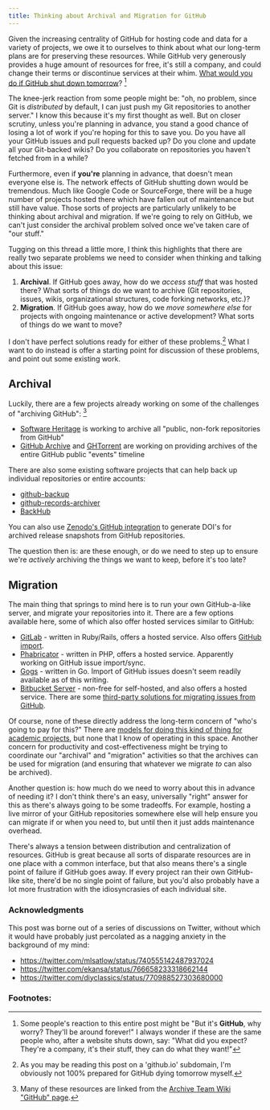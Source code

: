 ```yaml
---
title: Thinking about Archival and Migration for GitHub
---
```


Given the increasing centrality of GitHub for hosting code and data for a variety of projects, we owe it to ourselves to think about what our long-term plans are for preserving these resources. While GitHub very generously provides a huge amount of resources for free, it's still a company, and could change their terms or discontinue services at their whim. [What would you do if GitHub shut down tomorrow](http://www.infoworld.com/article/3028174/open-source-tools/what-would-you-do-if-github-shut-down-tomorrow.html)? [^chicken-little]

The knee-jerk reaction from some people might be: "oh, no problem, since Git is *distributed* by default, I can just push my Git repositories to another server." I know this because it's my first thought as well. But on closer scrutiny, unless you're planning in advance, you stand a good chance of losing a lot of work if you're hoping for this to save you. Do you have all your GitHub issues and pull requests backed up? Do you clone and update all your Git-backed wikis? Do you collaborate on repositories you haven't fetched from in a while?

Furthermore, even if **you're** planning in advance, that doesn't mean everyone else is. The network effects of GitHub shutting down would be tremendous. Much like Google Code or SourceForge, there will be a huge number of projects hosted there which have fallen out of maintenance but still have value. Those sorts of projects are particularly unlikely to be thinking about archival and migration. If we're going to rely on GitHub, we can't just consider the archival problem solved once we've taken care of "our stuff."

Tugging on this thread a little more, I think this highlights that there are really two separate problems we need to consider when thinking and talking about this issue:

1. **Archival**. If GitHub goes away, how do we *access stuff* that was hosted there? What sorts of things do we want to archive (Git repositories, issues, wikis, organizational structures, code forking networks, etc.)?
2. **Migration**. If GitHub goes away, how do we *move somewhere else* for projects with ongoing maintenance or active development? What sorts of things do we want to move?

I don't have perfect solutions ready for either of these problems.[^glass-houses] What I want to do instead is offer a starting point for discussion of these problems, and point out some existing work.

## Archival

Luckily, there are a few projects already working on some of the challenges of "archiving GitHub": [^archiveteam]

* [Software Heritage](https://www.softwareheritage.org/) is working to archive all "public, non-fork repositories from GitHub"
* [GitHub Archive](https://www.githubarchive.org/) and [GHTorrent](http://ghtorrent.org/) are working on providing archives of the entire GitHub public "events" timeline

There are also some existing software projects that can help back up individual repositories or entire accounts:

* [github-backup](https://github.com/joeyh/github-backup)
* [github-records-archiver](https://github.com/benbalter/github-records-archiver)
* [BackHub](https://backhub.co/)

You can also use [Zenodo's GitHub integration](https://guides.github.com/activities/citable-code/) to generate DOI's for archived release snapshots from GitHub repositories.

The question then is: are these enough, or do we need to step up to ensure we're *actively* archiving the things we want to keep, before it's too late?

## Migration

The main thing that springs to mind here is to run your own GitHub-a-like server, and migrate your repositories into it. There are a few options available here, some of which also offer hosted services similar to GitHub:

* [GitLab](https://about.gitlab.com/) - written in Ruby/Rails, offers a hosted service. Also offers [GitHub import](http://docs.gitlab.com/ce/workflow/importing/import_projects_from_github.html).
* [Phabricator](https://github.com/phacility/phabricator) - written in PHP, offers a hosted service. Apparently working on GitHub issue import/sync.
* [Gogs](https://gogs.io/) - written in Go. Import of GitHub issues doesn't seem readily available as of this writing.
* [Bitbucket Server](https://www.atlassian.com/software/bitbucket/server) - non-free for self-hosted, and also offers a hosted service. There are some [third-party solutions for migrating issues from GitHub](http://codetheory.in/export-your-issues-and-wikis-from-github-repo-and-import-to-bitbucket-migration/).

Of course, none of these directly address the long-term concern of "who's going to pay for this?" There are [models for doing this kind of thing for academic projects](https://twitter.com/ekansa/status/766661680482910209), but none that I know of operating in this space. Another concern for productivity and cost-effectiveness might be trying to coordinate our "archival" and "migration" activities so that the archives can be used for migration (and ensuring that whatever we migrate *to* can also be archived).

Another question is: how much do we need to worry about this in advance of needing it? I don't think there's an easy, universally "right" answer for this as there's always going to be some tradeoffs. For example, hosting a live mirror of your GitHub repositories somewhere else will help ensure you can migrate if or when you need to, but until then it just adds maintenance overhead.

There's always a tension between distribution and centralization of resources. GitHub is great because all sorts of disparate resources are in one place with a common interface, but that also means there's a single point of failure if GitHub goes away. If every project ran their own GitHub-like site, there'd be no single point of failure, but you'd also probably have a lot more frustration with the idiosyncrasies of each individual site.

### Acknowledgments

This post was borne out of a series of discussions on Twitter, without which it would have probably just percolated as a nagging anxiety in the background of my mind:

* <https://twitter.com/mlsatlow/status/740555142487937024>
* <https://twitter.com/ekansa/status/766658233318662144>
* <https://twitter.com/diyclassics/status/770988527303680000>

### Footnotes:

[^chicken-little]: Some people's reaction to this entire post might be "But it's **GitHub**, why worry? They'll be around forever!" I always wonder if these are the same people who, after a website shuts down, say: "What did you expect? They're a company, it's their stuff, they can do what they want!"
[^glass-houses]: As you may be reading this post on a 'github.io' subdomain, I'm obviously not 100% prepared for GitHub dying tomorrow myself.
[^archiveteam]: Many of these resources are linked from the [Archive Team Wiki "GitHub" page](http://www.archiveteam.org/index.php?title=GitHub).
